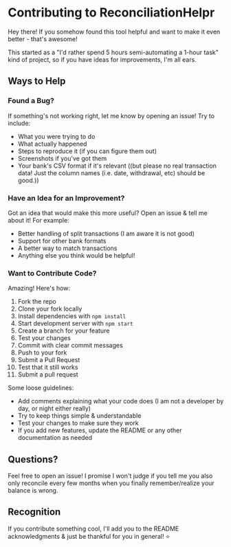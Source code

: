 # Contributing to ReconciliationHelpr

Hey there! If you somehow found this tool helpful and want to make it even better - that's awesome! 

This started as a "I'd rather spend 5 hours semi-automating a 1-hour task" kind of project, so if you have ideas for improvements, I'm all ears.


## Ways to Help

### Found a Bug?

If something's not working right, let me know by opening an issue! Try to include:

* What you were trying to do
* What actually happened
* Steps to reproduce it (if you can figure them out)
* Screenshots if you've got them
* Your bank's CSV format if it's relevant ((but please no real transaction data! Just the column names (i.e. date, withdrawal, etc) should be good.))

### Have an Idea for an Improvement?

Got an idea that would make this more useful? Open an issue & tell me about it! For example:
* Better handling of split transactions (I am aware it is not good)
* Support for other bank formats
* A better way to match transactions
* Anything else you think would be helpful!

### Want to Contribute Code?

Amazing! Here's how:

1. Fork the repo
2. Clone your fork locally
3. Install dependencies with `npm install`
4. Start development server with `npm start`
5. Create a branch for your feature
6. Test your changes
7. Commit with clear commit messages
8. Push to your fork
9. Submit a Pull Request
10. Test that it still works
11. Submit a pull request

Some loose guidelines:
* Add comments explaining what your code does (I am not a developer by day, or night either really)
* Try to keep things simple & understandable
* Test your changes to make sure they work
* If you add new features, update the README or any other documentation as needed


## Questions?

Feel free to open an issue! I promise I won't judge if you tell me you also only reconcile every few months when you finally remember/realize your balance is wrong. 

## Recognition

If you contribute something cool, I'll add you to the README acknowledgments & just be thankful for you in general! ⭐️


